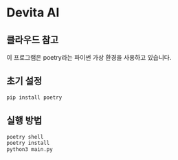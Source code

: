 # Devita AI
## 클라우드 참고
이 프로그램은 poetry라는 파이썬 가상 환경을 사용하고 있습니다.
## 초기 설정
```bash
pip install poetry
```
## 실행 방법
```bash
poetry shell
poetry install
python3 main.py
```